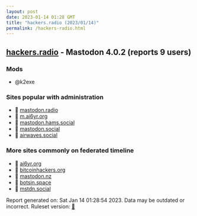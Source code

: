 ```yaml
---
layout: post
date: 2023-01-14 01:28 GMT
title: "hackers.radio (2023/01/14)"
permalink: /hackers-radio.html
---
```


## [hackers.radio](https://hackers.radio) - Mastodon 4.0.2 (reports 9 users)

### Mods
 * @k2exe

### Sites popular with administration

* 🐘 [mastodon.radio](/mastodon-radio.html)
* 🐘 [m.ai6yr.org](/m-ai6yr-org.html)
* 🐘 [mastodon.hams.social](/mastodon-hams-social.html)
* 🐘 [mastodon.social](/mastodon-social.html)
* 🐘 [airwaves.social](/airwaves-social.html)

### More sites commonly on federated timeline

* 🐘 [ai6yr.org](/ai6yr-org.html)
* 🐘 [bitcoinhackers.org](/bitcoinhackers-org.html)
* 🐘 [mastodon.nz](/mastodon-nz.html)
* 🐘 [botsin.space](/botsin-space.html)
* 🐘 [mstdn.social](/mstdn-social.html)

Report generated on: Sat Jan 14 01:28:54 2023. Data may be outdated or incorrect.
Ruleset version: [🧁](/version-cupcake)

